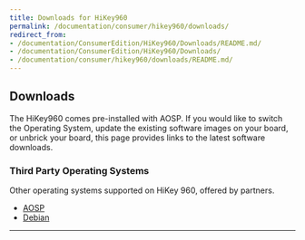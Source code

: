 ```yaml
---
title: Downloads for HiKey960
permalink: /documentation/consumer/hikey960/downloads/
redirect_from:
- /documentation/ConsumerEdition/HiKey960/Downloads/README.md/
- /documentation/ConsumerEdition/HiKey960/Downloads/
- /documentation/consumer/hikey960/downloads/README.md/
---
```

## Downloads

The HiKey960 comes pre-installed with AOSP. If you would like to switch the Operating System, update the existing software images on your board, or unbrick your board, this page provides links to the latest software downloads.

### Third Party Operating Systems

Other operating systems supported on HiKey 960, offered by partners.

- [AOSP](aosp.md)
- [Debian](debian.md)

***
